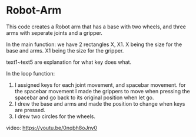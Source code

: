 # Robot-Arm

This code creates a Robot arm that has a base with two wheels, and three arms with seperate joints and a gripper.

In the main function:
we have 2 rectangles X, X1. X being the size for the base and arms. X1 being the size for the gripper.

text1~text5 are explanation for what key does what.

In the loop function:
1. I assigned keys for each joint movement, and spacebar movement. for the spacebar movement I made the grippers to move when pressing the spacebar and go back to its original position when let go.
2. I drew the base and arms and made the position to change when keys are pressed.
3. I drew two circles for the wheels.

video: https://youtu.be/0nqbh8oJny0

